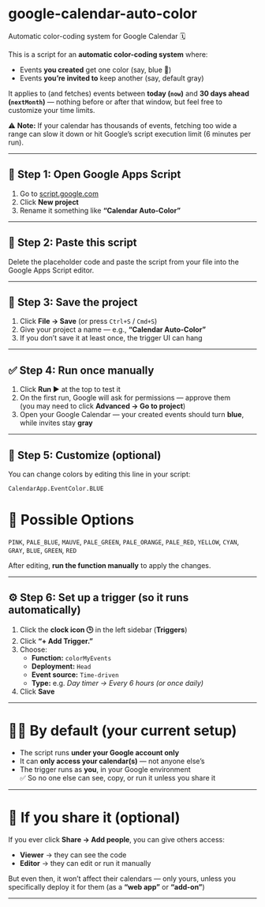 # google-calendar-auto-color
Automatic color-coding system for Google Calendar 🗓️

This is a script for an **automatic color-coding system** where:

- Events **you created** get one color (say, blue 💙)
- Events **you’re invited to** keep another (say, default gray)

It applies to (and fetches) events between **today (`now`)** and **30 days ahead (`nextMonth`)** — nothing before or after that window, but feel free to customize your time limits.  

⚠️ **Note:** If your calendar has thousands of events, fetching too wide a range can slow it down or hit Google’s script execution limit (6 minutes per run).

---

## 🧩 Step 1: Open Google Apps Script

1. Go to [script.google.com](https://script.google.com)
2. Click **New project**
3. Rename it something like **“Calendar Auto-Color”**

---

## 🧠 Step 2: Paste this script

Delete the placeholder code and paste the script from your file into the Google Apps Script editor.

---

## 🧰 Step 3: Save the project

1. Click **File → Save** (or press `Ctrl+S` / `Cmd+S`)
2. Give your project a name — e.g., **“Calendar Auto-Color”**
3. If you don’t save it at least once, the trigger UI can hang

---

## ✅ Step 4: Run once manually

1. Click **Run ▶️** at the top to test it  
2. On the first run, Google will ask for permissions — approve them  
   (you may need to click **Advanced → Go to project**)  
3. Open your Google Calendar — your created events should turn **blue**, while invites stay **gray**

---

## 🎨 Step 5: Customize (optional)

You can change colors by editing this line in your script:
```
CalendarApp.EventColor.BLUE
```
# 🎨 Possible Options
`PINK`, `PALE_BLUE`, `MAUVE`, `PALE_GREEN`, `PALE_ORANGE`, `PALE_RED`, `YELLOW`, `CYAN`, `GRAY`, `BLUE`, `GREEN`, `RED`

After editing, **run the function manually** to apply the changes.

---

## ⚙️ Step 6: Set up a trigger (so it runs automatically)

1. Click the **clock icon 🕒** in the left sidebar (**Triggers**)
2. Click **“+ Add Trigger.”**
3. Choose:
   - **Function:** `colorMyEvents`
   - **Deployment:** `Head`
   - **Event source:** `Time-driven`
   - **Type:** e.g. *Day timer → Every 6 hours (or once daily)*
4. Click **Save**

---

# 🧍‍♀️ By default (your current setup)

- The script runs **under your Google account only**
- It can **only access your calendar(s)** — not anyone else’s
- The trigger runs as **you**, in your Google environment  
✅ So no one else can see, copy, or run it unless you share it

---

# 👥 If you share it (optional)

If you ever click **Share → Add people**, you can give others access:

- **Viewer** → they can see the code  
- **Editor** → they can edit or run it manually  

But even then, it won’t affect their calendars — only yours, unless you specifically deploy it for them (as a **“web app”** or **“add-on”**)
****

